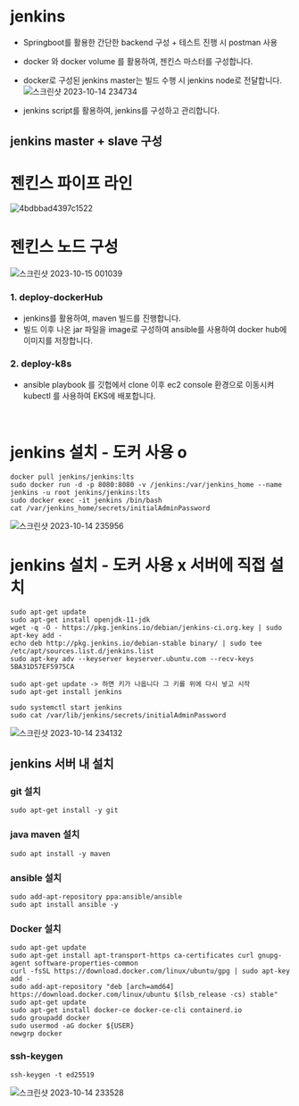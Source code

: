 # jenkins


- Springboot를 활용한 간단한 backend 구성 + 테스트 진행 시 postman 사용
- docker 와 docker volume 를 활용하여, 젠킨스 마스터를 구성합니다. 
- docker로 구성된 jenkins master는 빌드 수행 시 jenkins node로 전달합니다.
![스크린샷 2023-10-14 234734](https://github.com/jominjun94/EKS-Project/assets/72008472/4d757eb4-44d8-41e2-8cb2-e1dba92c0dad)

- jenkins script를 활용하여, jenkins를 구성하고 관리합니다.  


## jenkins master + slave 구성 

# 젠킨스 파이프 라인

![4bdbbad4397c1522](https://github.com/jominjun94/EKS-Project/assets/72008472/4fa923b0-5817-447e-82f2-852c38344595)

# 젠킨스 노드 구성

![스크린샷 2023-10-15 001039](https://github.com/jominjun94/EKS-Project/assets/72008472/531d1540-2e1e-4134-a712-9c87c43f9a26)
### 1. deploy-dockerHub
- jenkins를 활용하여, maven 빌드를 진행합니다. 
- 빌드 이후 나온 jar 파일을 image로 구성하여 ansible를 사용하여 docker hub에 이미지를 저장합니다. 

### 2. deploy-k8s
 - ansible playbook 를 깃헙에서 clone 이후 ec2 console 환경으로 이동시켜 kubectl 를 사용하여 EKS에 배포합니다. 


</br>

# jenkins 설치 - 도커 사용 o 
```
docker pull jenkins/jenkins:lts
sudo docker run -d -p 8080:8080 -v /jenkins:/var/jenkins_home --name jenkins -u root jenkins/jenkins:lts
sudo docker exec -it jenkins /bin/bash
cat /var/jenkins_home/secrets/initialAdminPassword
```
![스크린샷 2023-10-14 235956](https://github.com/jominjun94/EKS-Project/assets/72008472/b5e1308c-a7fd-466c-8257-f5d18fff2eaa)

# jenkins 설치 - 도커 사용 x 서버에 직접 설치
```
sudo apt-get update
sudo apt-get install openjdk-11-jdk
wget -q -O - https://pkg.jenkins.io/debian/jenkins-ci.org.key | sudo apt-key add -
echo deb http://pkg.jenkins.io/debian-stable binary/ | sudo tee /etc/apt/sources.list.d/jenkins.list
sudo apt-key adv --keyserver keyserver.ubuntu.com --recv-keys 5BA31D57EF5975CA

sudo apt-get update -> 하면 키가 나옵니다 그 키를 위에 다시 넣고 시작
sudo apt-get install jenkins

sudo systemctl start jenkins
sudo cat /var/lib/jenkins/secrets/initialAdminPassword
```
![스크린샷 2023-10-14 234132](https://github.com/jominjun94/EKS-Project/assets/72008472/aa467a65-f8a3-44e3-9828-23f9f7d76086)
 

## jenkins 서버 내 설치 
### git 설치
```
sudo apt-get install -y git
```


### java maven 설치 
```
sudo apt install -y maven
```

### ansible 설치
```
sudo add-apt-repository ppa:ansible/ansible
sudo apt install ansible -y
```


### Docker 설치
```
sudo apt-get update
sudo apt-get install apt-transport-https ca-certificates curl gnupg-agent software-properties-common
curl -fsSL https://download.docker.com/linux/ubuntu/gpg | sudo apt-key add -
sudo add-apt-repository "deb [arch=amd64] https://download.docker.com/linux/ubuntu $(lsb_release -cs) stable"
sudo apt-get update
sudo apt-get install docker-ce docker-ce-cli containerd.io
sudo groupadd docker
sudo usermod -aG docker ${USER}
newgrp docker
```

### ssh-keygen
```
ssh-keygen -t ed25519
```
![스크린샷 2023-10-14 233528](https://github.com/jominjun94/EKS-Project/assets/72008472/b377290d-55aa-4109-af7f-51bc0e526b6a)

